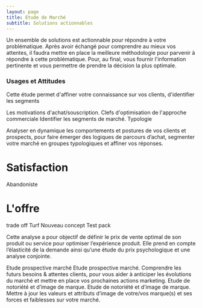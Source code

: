 ```yaml
---
layout: page
title: Etude de Marché
subtitle: Solutions actionnables
---
```


Un ensemble de solutions est actionnable pour répondre à votre problématique. Après avoir échangé pour comprendre au mieux vos attentes, il faudra mettre en place la meilleure méthodologie pour parvenir à répondre à cette problématique. Pour, au final, vous fournir l'information pertinente et vous permettre de prendre la décision la plus optimale. 

### Usages et Attitudes 

Cette étude permet d'affiner votre connaissance sur vos clients, d'identifier les segments 


Les motivations d'achat/souscription. 
Clefs d'optimisation de l'approche commerciale
Identifier les segments de marché. 
Typologie

Analyser en dynamique les comportements et postures de vos clients et prospects, pour faire émerger des logiques de parcours d’achat, segmenter votre marché en groupes typologiques et affiner vos réponses.


# Satisfaction

Abandoniste

# L'offre

trade off
Turf
Nouveau concept
Test pack

Cette analyse a pour objectif de définir le prix de vente optimal de son produit ou service pour optimiser l’expérience produit. Elle prend en compte l’élasticité de la demande ainsi qu’une étude du prix psychologique et une analyse conjointe.



Etude prospective marché
Etude prospective marché.
Comprendre les futurs besoins & attentes clients, pour vous aider à anticiper les évolutions du marché et mettre en place vos prochaines actions marketing.
Etude de notoriété et d’image de marque.
Etude de notoriété et d’image de marque.
Mettre à jour les valeurs et attributs d’image de votre/vos marque(s) et ses forces et faiblesses sur votre marché.

